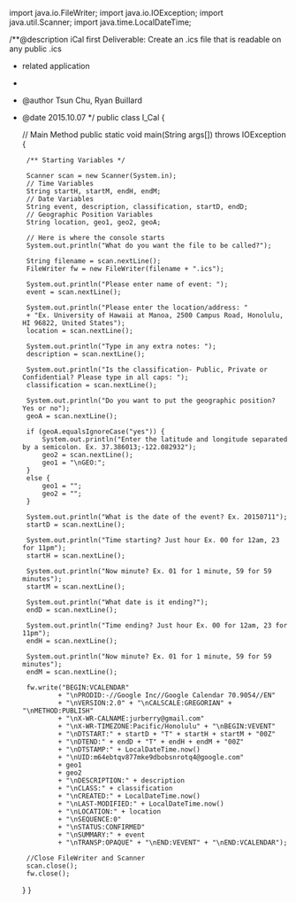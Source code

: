import java.io.FileWriter;
import java.io.IOException;
import java.util.Scanner;
import java.time.LocalDateTime;

/**@description iCal first Deliverable: Create an .ics file that is readable on any public .ics
 * related application
 * 
 * @author Tsun Chu, Ryan Buillard 
 * @date 2015.10.07
 */
public class I_Cal {

	// Main Method
	public static void main(String args[]) throws IOException {

		/** Starting Variables */

		Scanner scan = new Scanner(System.in);
		// Time Variables
		String startH, startM, endH, endM;
		// Date Variables
		String event, description, classification, startD, endD;
		// Geographic Position Variables
		String location, geo1, geo2, geoA;

		// Here is where the console starts
		System.out.println("What do you want the file to be called?");

		String filename = scan.nextLine();
		FileWriter fw = new FileWriter(filename + ".ics");

		System.out.println("Please enter name of event: ");
		event = scan.nextLine();

		System.out.println("Please enter the location/address: "
		+ "Ex. University of Hawaii at Manoa, 2500 Campus Road, Honolulu, HI 96822, United States"); 
		location = scan.nextLine();
		
		System.out.println("Type in any extra notes: ");
		description = scan.nextLine();

		System.out.println("Is the classification- Public, Private or Confidential? Please type in all caps: ");
		classification = scan.nextLine();

		System.out.println("Do you want to put the geographic position? Yes or no");
		geoA = scan.nextLine();
		
		if (geoA.equalsIgnoreCase("yes")) {
			System.out.println("Enter the latitude and longitude separated by a semicolon. Ex. 37.386013;-122.082932");
			geo2 = scan.nextLine();
			geo1 = "\nGEO:";
		} 
		else {
			geo1 = "";
			geo2 = "";
		}
		
		System.out.println("What is the date of the event? Ex. 20150711");
		startD = scan.nextLine();
		
		System.out.println("Time starting? Just hour Ex. 00 for 12am, 23 for 11pm");
		startH = scan.nextLine();
		
		System.out.println("Now minute? Ex. 01 for 1 minute, 59 for 59 minutes");
		startM = scan.nextLine();
		
		System.out.println("What date is it ending?");
		endD = scan.nextLine();

		System.out.println("Time ending? Just hour Ex. 00 for 12am, 23 for 11pm");
		endH = scan.nextLine();
		
		System.out.println("Now minute? Ex. 01 for 1 minute, 59 for 59 minutes");
		endM = scan.nextLine();

		fw.write("BEGIN:VCALENDAR"
				+ "\nPRODID:-//Google Inc//Google Calendar 70.9054//EN"
				+ "\nVERSION:2.0" + "\nCALSCALE:GREGORIAN" + "\nMETHOD:PUBLISH"
				+ "\nX-WR-CALNAME:jurberry@gmail.com"
				+ "\nX-WR-TIMEZONE:Pacific/Honolulu" + "\nBEGIN:VEVENT"
				+ "\nDTSTART:" + startD + "T" + startH + startM + "00Z"
				+ "\nDTEND:" + endD + "T" + endH + endM + "00Z"
				+ "\nDTSTAMP:" + LocalDateTime.now()
				+ "\nUID:m64ebtqv877mke9dbobsnrotq4@google.com"
				+ geo1
				+ geo2
				+ "\nDESCRIPTION:" + description
				+ "\nCLASS:" + classification
				+ "\nCREATED:" + LocalDateTime.now()
				+ "\nLAST-MODIFIED:" + LocalDateTime.now()
				+ "\nLOCATION:" + location				
				+ "\nSEQUENCE:0"
				+ "\nSTATUS:CONFIRMED"
				+ "\nSUMMARY:" + event
				+ "\nTRANSP:OPAQUE" + "\nEND:VEVENT" + "\nEND:VCALENDAR");

		//Close FileWriter and Scanner
		scan.close();
		fw.close();

	}
}
